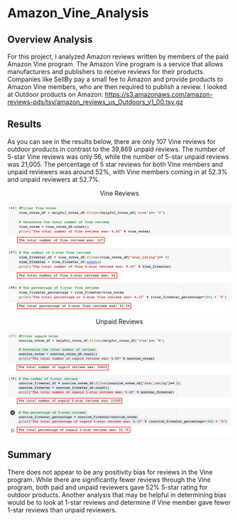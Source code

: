 # Amazon_Vine_Analysis
## Overview Analysis
For this project, I analyzed Amazon reviews written by members of the paid Amazon Vine program. The Amazon Vine program is a service that allows manufacturers and publishers to receive reviews for their products. Companies like SellBy pay a small fee to Amazon and provide products to Amazon Vine members, who are then required to publish a review. I looked at Outdoor products on Amazon: https://s3.amazonaws.com/amazon-reviews-pds/tsv/amazon_reviews_us_Outdoors_v1_00.tsv.gz

## Results
As you can see in the results below, there are only 107 Vine reviews for outdoor products in contrast to the 39,869 unpaid reviews. The number of 5-star Vine reviews was only 56, while the number of 5-star unpaid reviews was 21,005. The percentage of 5 star reviews for both Vine members and unpaid reviewers was around 52%, with Vine members coming in at 52.3% and unpaid reviewers at 52.7%.

<p align="center"> Vine Reviews </p>
<p align="center">
  <img src="https://github.com/liviblocker/Amazon_Vine_Analysis/blob/main/images/Vine_Votes.png" width="600" />
</p>

<p align="center"> Unpaid Reviews </p>
<p align="center">
  <img src="https://github.com/liviblocker/Amazon_Vine_Analysis/blob/main/images/Unpaid_Votes.png" width="600" />
</p>

## Summary
There does not appear to be any positivity bias for reviews in the Vine program. While there are significantly fewer reviews through the Vine program, both paid and unpaid reviewers gave 52% 5-star rating for outdoor products. Another analysis that may be helpful in determining bias would be to look at 1-star reviews and determine if Vine member gave fewer 1-star reviews than unpaid reviewers.
